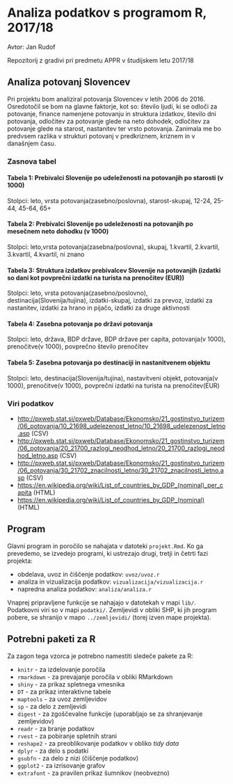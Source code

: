 ﻿# Analiza podatkov s programom R, 2017/18

Avtor: Jan Rudof

Repozitorij z gradivi pri predmetu APPR v študijskem letu 2017/18

## Analiza potovanj Slovencev

Pri projektu bom analiziral potovanja Slovencev v letih 2006 do 2016. Osredotočil se bom na glavne faktorje, kot so: število ljudi, ki se odloči za potovanje, finance namenjene potovanju 
in struktura izdatkov, število dni potovanja, odločitev za potovanje glede na neto dohodek, odločitev za potovanje glede na starost, nastanitev ter vrsto potovanja. 
Zanimala me bo predvsem razlika v strukturi potovanj v predkriznem, kriznem in v današnjem času.

### Zasnova tabel

#### Tabela 1: Prebivalci Slovenije po udeleženosti na potovanjih po starosti (v 1000)
Stolpci: leto, vrsta potovanja(zasebno/poslovna), starost-skupaj, 12-24, 25-44, 45-64, 65+
#### Tabela 2: Prebivalci Slovenije po udeleženosti na potovanjih po mesečnem neto dohodku (v 1000)
Stolpci: leto,vrsta potovanja(zasebna/poslovna), skupaj, 1.kvartil, 2.kvartil, 3.kvartil, 4.kvartil, ni znano
#### Tabela 3: Struktura izdatkov prebivalcev Slovenije na potovanjih (izdatki so dani kot povprečni izdatki na turista na prenočitev (EUR))
Stolpci: leto, vrsta potovanja(zasebno/poslovno), destinacija(Slovenija/tujina), izdatki-skupaj, izdatki za prevoz, izdatki za nastanitev, izdatki za hrano in pijačo, izdatki za druge aktivnosti
#### Tabela 4: Zasebna potovanja po državi potovanja
Stolpci: leto, država, BDP države, BDP države per capita, potovanja(v 1000), prenočitve(v 1000), povprečno število prenočitev
#### Tabela 5: Zasebna potovanja po destinaciji in nastanitvenem objektu
Stolpci: leto, destinacija(Slovenija/tujina), nastavitveni objekt, potovanja(v 1000), prenočitve(v 1000), povprečni izdatki na turista na prenočitev(EUR)



### Viri podatkov

- http://pxweb.stat.si/pxweb/Database/Ekonomsko/21_gostinstvo_turizem/06_potovanja/10_21698_udelezenost_letno/10_21698_udelezenost_letno.asp (CSV)
- http://pxweb.stat.si/pxweb/Database/Ekonomsko/21_gostinstvo_turizem/06_potovanja/20_21700_razlogi_neodhod_letno/20_21700_razlogi_neodhod_letno.asp (CSV)
- http://pxweb.stat.si/pxweb/Database/Ekonomsko/21_gostinstvo_turizem/06_potovanja/30_21702_znacilnosti_letno/30_21702_znacilnosti_letno.asp (CSV)
- https://en.wikipedia.org/wiki/List_of_countries_by_GDP_(nominal)_per_capita (HTML)
- https://en.wikipedia.org/wiki/List_of_countries_by_GDP_(nominal) (HTML)


## Program

Glavni program in poročilo se nahajata v datoteki `projekt.Rmd`. Ko ga prevedemo,
se izvedejo programi, ki ustrezajo drugi, tretji in četrti fazi projekta:

* obdelava, uvoz in čiščenje podatkov: `uvoz/uvoz.r`
* analiza in vizualizacija podatkov: `vizualizacija/vizualizacija.r`
* napredna analiza podatkov: `analiza/analiza.r`

Vnaprej pripravljene funkcije se nahajajo v datotekah v mapi `lib/`. Podatkovni
viri so v mapi `podatki/`. Zemljevidi v obliki SHP, ki jih program pobere, se
shranijo v mapo `../zemljevidi/` (torej izven mape projekta).

## Potrebni paketi za R

Za zagon tega vzorca je potrebno namestiti sledeče pakete za R:

* `knitr` - za izdelovanje poročila
* `rmarkdown` - za prevajanje poročila v obliki RMarkdown
* `shiny` - za prikaz spletnega vmesnika
* `DT` - za prikaz interaktivne tabele
* `maptools` - za uvoz zemljevidov
* `sp` - za delo z zemljevidi
* `digest` - za zgoščevalne funkcije (uporabljajo se za shranjevanje zemljevidov)
* `readr` - za branje podatkov
* `rvest` - za pobiranje spletnih strani
* `reshape2` - za preoblikovanje podatkov v obliko *tidy data*
* `dplyr` - za delo s podatki
* `gsubfn` - za delo z nizi (čiščenje podatkov)
* `ggplot2` - za izrisovanje grafov
* `extrafont` - za pravilen prikaz šumnikov (neobvezno)
